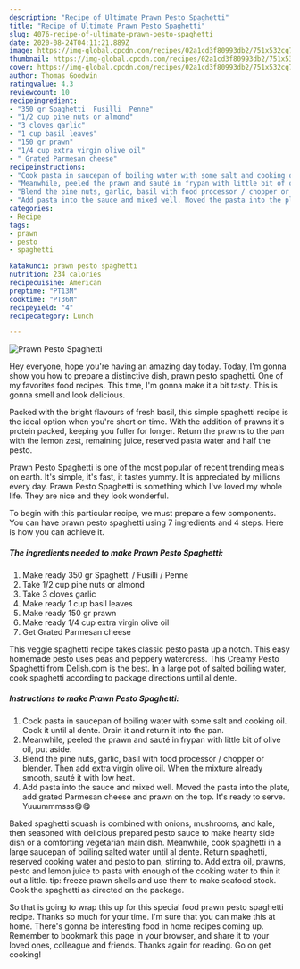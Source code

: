 ```yaml
---
description: "Recipe of Ultimate Prawn Pesto Spaghetti"
title: "Recipe of Ultimate Prawn Pesto Spaghetti"
slug: 4076-recipe-of-ultimate-prawn-pesto-spaghetti
date: 2020-08-24T04:11:21.889Z
image: https://img-global.cpcdn.com/recipes/02a1cd3f80993db2/751x532cq70/prawn-pesto-spaghetti-recipe-main-photo.jpg
thumbnail: https://img-global.cpcdn.com/recipes/02a1cd3f80993db2/751x532cq70/prawn-pesto-spaghetti-recipe-main-photo.jpg
cover: https://img-global.cpcdn.com/recipes/02a1cd3f80993db2/751x532cq70/prawn-pesto-spaghetti-recipe-main-photo.jpg
author: Thomas Goodwin
ratingvalue: 4.3
reviewcount: 10
recipeingredient:
- "350 gr Spaghetti  Fusilli  Penne"
- "1/2 cup pine nuts or almond"
- "3 cloves garlic"
- "1 cup basil leaves"
- "150 gr prawn"
- "1/4 cup extra virgin olive oil"
- " Grated Parmesan cheese"
recipeinstructions:
- "Cook pasta in saucepan of boiling water with some salt and cooking oil. Cook it until al dente. Drain it and return it into the pan."
- "Meanwhile, peeled the prawn and sauté in frypan with little bit of olive oil, put aside."
- "Blend the pine nuts, garlic, basil with food processor / chopper or blender. Then add extra virgin olive oil. When the mixture already smooth, sauté it with low heat."
- "Add pasta into the sauce and mixed well. Moved the pasta into the plate, add grated Parmesan cheese and prawn on the top. It&#39;s ready to serve. Yuuummmsss😋😋"
categories:
- Recipe
tags:
- prawn
- pesto
- spaghetti

katakunci: prawn pesto spaghetti 
nutrition: 234 calories
recipecuisine: American
preptime: "PT13M"
cooktime: "PT36M"
recipeyield: "4"
recipecategory: Lunch

---
```



![Prawn Pesto Spaghetti](https://img-global.cpcdn.com/recipes/02a1cd3f80993db2/751x532cq70/prawn-pesto-spaghetti-recipe-main-photo.jpg)

Hey everyone, hope you're having an amazing day today. Today, I'm gonna show you how to prepare a distinctive dish, prawn pesto spaghetti. One of my favorites food recipes. This time, I'm gonna make it a bit tasty. This is gonna smell and look delicious.

Packed with the bright flavours of fresh basil, this simple spaghetti recipe is the ideal option when you&#39;re short on time. With the addition of prawns it&#39;s protein packed, keeping you fuller for longer. Return the prawns to the pan with the lemon zest, remaining juice, reserved pasta water and half the pesto.

Prawn Pesto Spaghetti is one of the most popular of recent trending meals on earth. It's simple, it's fast, it tastes yummy. It is appreciated by millions every day. Prawn Pesto Spaghetti is something which I've loved my whole life. They are nice and they look wonderful.


To begin with this particular recipe, we must prepare a few components. You can have prawn pesto spaghetti using 7 ingredients and 4 steps. Here is how you can achieve it.

<!--inarticleads1-->

##### The ingredients needed to make Prawn Pesto Spaghetti:

1. Make ready 350 gr Spaghetti / Fusilli / Penne
1. Take 1/2 cup pine nuts or almond
1. Take 3 cloves garlic
1. Make ready 1 cup basil leaves
1. Make ready 150 gr prawn
1. Make ready 1/4 cup extra virgin olive oil
1. Get  Grated Parmesan cheese


This veggie spaghetti recipe takes classic pesto pasta up a notch. This easy homemade pesto uses peas and peppery watercress. This Creamy Pesto Spaghetti from Delish.com is the best. In a large pot of salted boiling water, cook spaghetti according to package directions until al dente. 

<!--inarticleads2-->

##### Instructions to make Prawn Pesto Spaghetti:

1. Cook pasta in saucepan of boiling water with some salt and cooking oil. Cook it until al dente. Drain it and return it into the pan.
1. Meanwhile, peeled the prawn and sauté in frypan with little bit of olive oil, put aside.
1. Blend the pine nuts, garlic, basil with food processor / chopper or blender. Then add extra virgin olive oil. When the mixture already smooth, sauté it with low heat.
1. Add pasta into the sauce and mixed well. Moved the pasta into the plate, add grated Parmesan cheese and prawn on the top. It&#39;s ready to serve. Yuuummmsss😋😋


Baked spaghetti squash is combined with onions, mushrooms, and kale, then seasoned with delicious prepared pesto sauce to make hearty side dish or a comforting vegetarian main dish. Meanwhile, cook spaghetti in a large saucepan of boiling salted water until al dente. Return spaghetti, reserved cooking water and pesto to pan, stirring to. Add extra oil, prawns, pesto and lemon juice to pasta with enough of the cooking water to thin it out a little. tip: freeze prawn shells and use them to make seafood stock. Cook the spaghetti as directed on the package. 

So that is going to wrap this up for this special food prawn pesto spaghetti recipe. Thanks so much for your time. I'm sure that you can make this at home. There's gonna be interesting food in home recipes coming up. Remember to bookmark this page in your browser, and share it to your loved ones, colleague and friends. Thanks again for reading. Go on get cooking!
